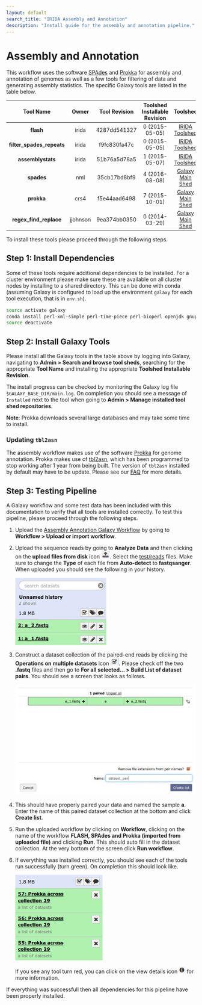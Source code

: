 ```yaml
---
layout: default
search_title: "IRIDA Assembly and Annotation"
description: "Install guide for the assembly and annotation pipeline."
---
```


Assembly and Annotation
=======================

This workflow uses the software [SPAdes][] and [Prokka][] for assembly and annotation of genomes as well as a few tools for filtering of data and generating assembly statistics.  The specific Galaxy tools are listed in the table below.

| Tool Name                 | Owner    | Tool Revision | Toolshed Installable Revision | Toolshed             |
|:-------------------------:|:--------:|:-------------:|:-----------------------------:|:--------------------:|
| **flash**                 | irida    | 4287dd541327  | 0 (2015-05-05)                | [IRIDA Toolshed][]   |
| **filter_spades_repeats** | irida    | f9fc830fa47c  | 0 (2015-05-05)                | [IRIDA Toolshed][]   |
| **assemblystats**         | irida    | 51b76a5d78a5  | 1 (2015-05-07)                | [IRIDA Toolshed][]   |
| **spades**                | nml      | 35cb17bd8bf9  | 4 (2016-08-08)                | [Galaxy Main Shed][] |
| **prokka**                | crs4     | f5e44aad6498  | 7 (2015-10-01)                | [Galaxy Main Shed][] |
| **regex_find_replace**    | jjohnson | 9ea374bb0350  | 0 (2014-03-29)                | [Galaxy Main Shed][] |

To install these tools please proceed through the following steps.

## Step 1: Install Dependencies

Some of these tools require additional dependencies to be installed.  For a cluster environment please make sure these are available on all cluster nodes by installing to a shared directory. This can be done with conda (assuming Galaxy is configured to load up the environment `galaxy` for each tool execution, that is in `env.sh`).

```bash
source activate galaxy
conda install perl-xml-simple perl-time-piece perl-bioperl openjdk gnuplot libjpeg-turbo
source deactivate
```

## Step 2: Install Galaxy Tools

Please install all the Galaxy tools in the table above by logging into Galaxy, navigating to **Admin > Search and browse tool sheds**, searching for the appropriate **Tool Name** and installing the appropriate **Toolshed Installable Revision**.

The install progress can be checked by monitoring the Galaxy log file `$GALAXY_BASE_DIR/main.log`.  On completion you should see a message of `Installed` next to the tool when going to **Admin > Manage installed tool shed repositories**.

**Note**: Prokka downloads several large databases and may take some time to install.

### Updating `tbl2asn`

The assembly workflow makes use of the software [Prokka][] for genome annotation.  Prokka makes use of [tbl2asn][], which has been programmed to stop working after 1 year from being built.  The version of `tbl2asn` installed by default may have to be update. Please see our [FAQ][] for more details.

## Step 3: Testing Pipeline

A Galaxy workflow and some test data has been included with this documentation to verify that all tools are installed correctly.  To test this pipeline, please proceed through the following steps.

1. Upload the [Assembly Annotation Galaxy Workflow][] by going to **Workflow > Upload or import workflow**.
2. Upload the sequence reads by going to **Analyze Data** and then clicking on the **upload files from disk** icon ![upload-icon][].  Select the [test/reads][] files.  Make sure to change the **Type** of each file from **Auto-detect** to **fastqsanger**.  When uploaded you should see the following in your history.

    ![upload-history][]

3. Construct a dataset collection of the paired-end reads by clicking the **Operations on multiple datasets** icon ![datasets-icon][].  Please check off the two **.fastq** files and then go to **For all selected... > Build List of dataset pairs**.  You should see a screen that looks as follows.

    ![dataset-pair-screen][]

4. This should have properly paired your data and named the sample **a**.  Enter the name of this paired dataset collection at the bottom and click **Create list**.
5. Run the uploaded workflow by clicking on **Workflow**, clicking on the name of the workflow **FLASH, SPAdes and Prokka (imported from uploaded file)** and clicking **Run**.  This should auto fill in the dataset collection.  At the very bottom of the screen click **Run workflow**.
6. If everything was installed correctly, you should see each of the tools run successfully (turn green).  On completion this should look like.

    ![workflow-success][]

    If you see any tool turn red, you can click on the view details icon ![view-details-icon][] for more information.

If everything was successfull then all dependencies for this pipeline have been properly installed.

[SPAdes]: http://bioinf.spbau.ru/spades
[Prokka]: http://www.vicbioinformatics.com/software.prokka.shtml
[tbl2asn]: http://www.ncbi.nlm.nih.gov/genbank/tbl2asn2/
[Galaxy Main Shed]: http://toolshed.g2.bx.psu.edu/
[IRIDA Toolshed]: https://irida.corefacility.ca/galaxy-shed
[Java]: http://www.oracle.com/technetwork/java/javase/downloads/index.html
[gnuplot]: http://www.gnuplot.info/
[BioPerl]: http://www.bioperl.org/wiki/Main_Page
[Assembly Annotation Galaxy Workflow]: ../test/assembly-annotation/assembly-annotation.ga
[upload-icon]: ../test/snvphyl/images/upload-icon.jpg
[test/reads]: ../test/assembly-annotation/reads
[upload-history]: ../test/assembly-annotation/images/upload-history.jpg
[datasets-icon]: ../test/snvphyl/images/datasets-icon.jpg
[dataset-pair-screen]: ../test/assembly-annotation/images/dataset-pair-screen.jpg
[workflow-success]: ../test/assembly-annotation/images/workflow-success.png
[view-details-icon]: ../test/snvphyl/images/view-details-icon.jpg
[FAQ]: ../../../faq/#tbl2asn-out-of-date
